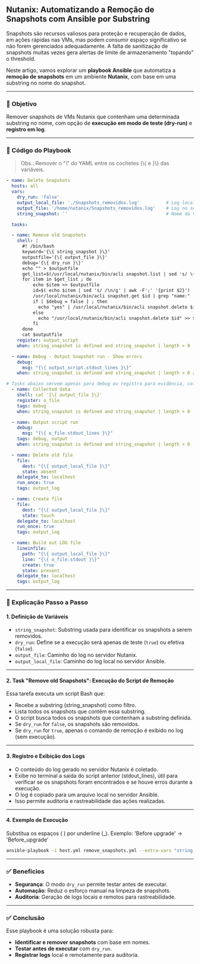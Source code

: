 ## Nutanix: Automatizando a Remoção de Snapshots com Ansible por Substring

Snapshots são recursos valiosos para proteção e recuperação de dados, em ações rápidas nas VMs, mas podem consumir espaço significativo se não forem gerenciados adequadamente. A falta de sanitização de snapshots muitas vezes gera alertas de limite de armazenamento "topando" o threshold.

Neste artigo, vamos explorar um **playbook Ansible** que automatiza a **remoção de snapshots** em um ambiente **Nutanix**, com base em uma substring no nome do snapshot.

***

### 🎯 Objetivo

Remover snapshots de VMs Nutanix que contenham uma determinada substring no nome, com opção de **execução em modo de teste (dry-run)** e **registro em log**.

***

### 📄 Código do Playbook

> Obs.: Remover o "\\" do YAML entre os cochetes {\\{ e }\\} das variáveis.

```yaml
- name: Delete Snapshots
  hosts: all
  vars:
    dry_run: 'false'
    output_local_file: './Snapshots_removidos.log'          # Log local no servidor Ansible
    output_file: '/home/nutanix/Snapshots_removidos.log'    # Log no servidor Nutanix
    string_snapshot: ''                                     # Nome da VM resolvido

  tasks:

  - name: Remove old Snapshots
    shell: |
      #! /bin/bash
      keyword='{\{ string_snapshot }\}'
      outputfile='{\{ output_file }\}'
      debug='{\{ dry_run }\}'
      echo "" > $outputfile
      get_list=$(/usr/local/nutanix/bin/acli snapshot.list | sed 's/ \+ /;/g' | sed 's/ /_/g' | grep "$keyword")
      for item in $get_list ; do
          echo $item >> $outputfile
          id=$( echo $item | sed 's/ /\n/g' | awk -F';' '{print $2}')
          /usr/local/nutanix/bin/acli snapshot.get $id | grep "name:" | tail -n +2 | awk -F':' '{print $2}' >> $outputfile
          if [ $debug = false ] ; then
            echo "yes" | /usr/local/nutanix/bin/acli snapshot.delete $id >> $outputfile
          else
            echo "/usr/local/nutanix/bin/acli snapshot.delete $id" >> $outputfile
          fi
      done
      cat $outputfile
    register: output_script
    when: string_snapshot is defined and string_snapshot | length > 0

  - name: Debug - Output Snapshot run - Show errors
    debug:
      msg: "{\{ output_script.stdout_lines }\}"
    when: string_snapshot is defined and string_snapshot | length > 0 and output_script.stdout_lines | length > 0

# Tasks abaixo servem apenas para debug ou registro para evidência, coletando o log gerado no servidor Nutanix
  - name: Collected data
    shell: cat '{\{ output_file }\}'
    register: o_file
    tags: debug
    when: string_snapshot is defined and string_snapshot | length > 0

  - name: Output script run
    debug:
      msg: "{\{ o_file.stdout_lines }\}"
    tags: debug, output
    when: string_snapshot is defined and string_snapshot | length > 0

  - name: Delete old file
    file:
      dest: "{\{ output_local_file }\}"
      state: absent
    delegate_to: localhost
    run_once: true
    tags: output_log

  - name: Create file
    file:
      dest: "{\{ output_local_file }\}"
      state: touch
    delegate_to: localhost
    run_once: true
    tags: output_log

  - name: Build out LOG file
    lineinfile:
      path: "{\{ output_local_file }\}"
      line: "{\{ o_file.stdout }\}"
      create: true
      state: present
    delegate_to: localhost
    tags: output_log
```

***

### 🧩 Explicação Passo a Passo

#### 1. **Definição de Variáveis**

*   `string_snapshot`: Substring usada para identificar os snapshots a serem removidos.
*   `dry_run`: Define se a execução será apenas de teste (`true`) ou efetiva (`false`).
*   `output_file`: Caminho do log no servidor Nutanix.
*   `output_local_file`: Caminho do log local no servidor Ansible.

***

#### 2. **Task "Remove old Snapshots": Execução do Script de Remoção**

Essa tarefa executa um script Bash que:

*   Recebe a substring (string_snapshot) como filtro.
*   Lista todos os snapshots que contêm essa substring.
*   O script busca todos os snapshots que contenham a substring definida.
*   Se `dry_run` for `false`, os snapshots são removidos.
*   Se `dry_run` for `true`, apenas o comando de remoção é exibido no log (sem execução).

***

#### 3. **Registro e Exibição dos Logs**

*   O conteúdo do log gerado no servidor Nutanix é coletado.
*   Exibe no terminal a saída do script anterior (stdout_lines), útil para verificar se os snapshots foram encontrados e se houve erros durante a execução.
*   O log é copiado para um arquivo local no servidor Ansible.
*   Isso permite auditoria e rastreabilidade das ações realizadas.

***

#### 4. **Exemplo de Execução**

Substitua os espaços ( ) por underline (_). Exemplo: 'Before upgrade' -> 'Before_upgrade'

```bash
ansible-playbook -i host.yml remove_snapshots.yml --extra-vars "string_snapshot=Before_upgrade dry_run=true"
```

***

### ✅ Benefícios

*   **Segurança**: O modo `dry_run` permite testar antes de executar.
*   **Automação**: Reduz o esforço manual na limpeza de snapshots.
*   **Auditoria**: Geração de logs locais e remotos para rastreabilidade.

***

### ✅ Conclusão

Esse playbook é uma solução robusta para:

*   **Identificar e remover snapshots** com base em nomes.
*   **Testar antes de executar** com `dry_run`.
*   **Registrar logs** local e remotamente para auditoria.
